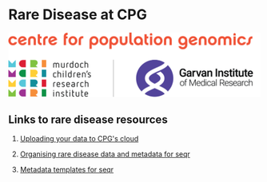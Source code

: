 # Rare Disease at CPG

![CPG Logo](resources/images/cpg_logo_1280x329.png)

## Links to rare disease resources


1. [Uploading your data to CPG's cloud](resources/README.md)

2. [Organising rare disease data and metadata for seqr](resources/seqr_metadata_templates/README.md)

3. [Metadata templates for seqr](resources/seqr_metadata_templates)
